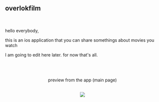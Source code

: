 <br/>

## overlokfilm 

<br/><br/>
hello everybody, 

this is an ios application that you can share somethings about movies you watch

I am going to edit here later. for now that's all. <br /><br /><br /><br />


<p align="center">
preview from the app (main page)
<br /><br />
<p/>


<p align="center">
  <img src="https://user-images.githubusercontent.com/6243566/193122926-3ab00e52-440c-45f0-89c7-27da29cf0c39.png" />
</p>
